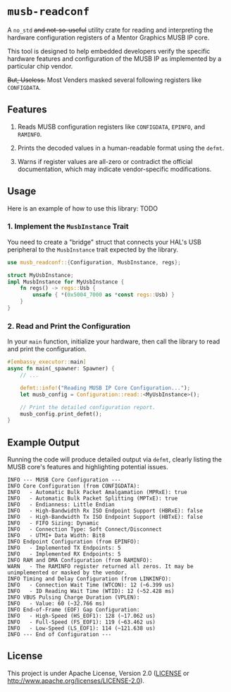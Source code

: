 # `musb-readconf`

A `no_std` ~~and not-so-useful~~ utility crate for reading and interpreting the hardware configuration registers of a Mentor Graphics MUSB IP core.

This tool is designed to help embedded developers verify the specific hardware features and configuration of the MUSB IP as implemented by a particular chip vendor.

~~But, Useless.~~ Most Venders masked  several following registers like `CONFIGDATA`.

## Features

1. Reads MUSB configuration registers like `CONFIGDATA`, `EPINFO`, and `RAMINFO`.
2. Prints the decoded values in a human-readable format using the `defmt`.

3. Warns if register values are all-zero or contradict the official documentation, which may indicate vendor-specific modifications.

## Usage

Here is an example of how to use this library: TODO

### 1\. Implement the `MusbInstance` Trait

You need to create a "bridge" struct that connects your HAL's USB peripheral to the `MusbInstance` trait expected by the library.

```rust
use musb_readconf::{Configuration, MusbInstance, regs};

struct MyUsbInstance;
impl MusbInstance for MyUsbInstance {
    fn regs() -> regs::Usb {
        unsafe { *(0x5004_7000 as *const regs::Usb) }
    }
}
```

### 2\. Read and Print the Configuration

In your `main` function, initialize your hardware, then call the library to read and print the configuration.

```rust
#[embassy_executor::main]
async fn main(_spawner: Spawner) {
    // ...

    defmt::info!("Reading MUSB IP Core Configuration...");
    let musb_config = Configuration::read::<MyUsbInstance>();

    // Print the detailed configuration report.
    musb_config.print_defmt();
}
```

## Example Output

Running the code will produce detailed output via `defmt`, clearly listing the MUSB core's features and highlighting potential issues.

```text
INFO --- MUSB Core Configuration ---
INFO Core Configuration (from CONFIGDATA):
INFO   - Automatic Bulk Packet Amalgamation (MPRxE): true
INFO   - Automatic Bulk Packet Splitting (MPTxE): true
INFO   - Endianness: Little Endian
INFO   - High-Bandwidth Rx ISO Endpoint Support (HBRxE): false
INFO   - High-Bandwidth Tx ISO Endpoint Support (HBTxE): false
INFO   - FIFO Sizing: Dynamic
INFO   - Connection Type: Soft Connect/Disconnect
INFO   - UTMI+ Data Width: Bit8
INFO Endpoint Configuration (from EPINFO):
INFO   - Implemented TX Endpoints: 5
INFO   - Implemented RX Endpoints: 5
INFO RAM and DMA Configuration (from RAMINFO):
WARN   - The RAMINFO register returned all zeros. It may be unimplemented or masked by the vendor.
INFO Timing and Delay Configuration (from LINKINFO):
INFO   - Connection Wait Time (WTCON): 12 (~6.399 us)
INFO   - ID Reading Wait Time (WTID): 12 (~52.428 ms)
INFO VBUS Pulsing Charge Duration (VPLEN):
INFO   - Value: 60 (~32.766 ms)
INFO End-of-Frame (EOF) Gap Configuration:
INFO   - High-Speed (HS_EOF1): 128 (~17.062 us)
INFO   - Full-Speed (FS_EOF1): 119 (~63.462 us)
INFO   - Low-Speed (LS_EOF1): 114 (~121.638 us)
INFO --- End of Configuration ---
```

## License

This project is under Apache License, Version 2.0 ([LICENSE](../LICENSE) or <http://www.apache.org/licenses/LICENSE-2.0>).